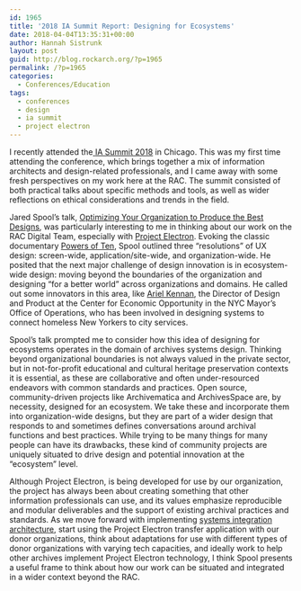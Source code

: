 ```yaml
---
id: 1965
title: '2018 IA Summit Report: Designing for Ecosystems'
date: 2018-04-04T13:35:31+00:00
author: Hannah Sistrunk
layout: post
guid: http://blog.rockarch.org/?p=1965
permalink: /?p=1965
categories:
  - Conferences/Education
tags:
  - conferences
  - design
  - ia summit
  - project electron
---
```

<span style="font-weight: 400;">I recently attended the</span>[ <span style="font-weight: 400;">IA Summit 2018</span>](http://www.iasummit.org/past-summits/ia-summit-2018/) <span style="font-weight: 400;">in Chicago. This was my first time attending the conference, which brings together a mix of information architects and design-related professionals, and I came away with some fresh perspectives on my work here at the RAC. The summit consisted of both practical talks about specific methods and tools, as well as wider reflections on ethical considerations and trends in the field.</span><!--more-->

<span style="font-weight: 400;">Jared Spool’s talk, </span>[<span style="font-weight: 400;">Optimizing Your Organization to Produce the Best Designs</span>](https://www.dropbox.com/s/kcg1iqnybl6j7hr/The%20Evolution%20Of%20A%20New%20UX%20Design%20Resolution%20-%20IA%20Summit%20Edition.key.pdf?dl=0)<span style="font-weight: 400;">, was particularly interesting to me in thinking about our work on the RAC Digital Team, especially with </span>[<span style="font-weight: 400;">Project Electron</span>](http://projectelectron.rockarch.org/)<span style="font-weight: 400;">. Evoking the classic documentary </span>[<span style="font-weight: 400;">Powers of Ten</span>](https://www.youtube.com/watch?v=0fKBhvDjuy0)<span style="font-weight: 400;">, Spool outlined three “resolutions” of UX design: screen-wide, application/site-wide, and organization-wide. He posited that the next major challenge of design innovation is in ecosystem-wide design: moving beyond the boundaries of the organization and designing “for a better world” across organizations and domains. He called out some innovators in this area, like </span>[<span style="font-weight: 400;">Ariel Kennan</span>](https://government.diginomica.com/2017/06/09/designing-policy-change-ariel-kennan-applying-design-new-york-citys-homeless-problem/)<span style="font-weight: 400;">, the Director of Design and Product at the Center for Economic Opportunity in the NYC Mayor’s Office of Operations, who has been involved in designing systems to connect homeless New Yorkers to city services.  </span>

<span style="font-weight: 400;">Spool’s talk prompted me to consider how this idea of designing for ecosystems operates in the domain of archives systems design. Thinking beyond organizational boundaries is not always valued in the private sector, but in not-for-profit educational and cultural heritage preservation contexts it is essential, as these are collaborative and often under-resourced endeavors with common standards and practices. Open source, community-driven projects like Archivematica and ArchivesSpace are, by necessity, designed for an ecosystem. We take these and incorporate them into organization-wide designs, but they are part of a wider design that responds to and sometimes defines conversations around archival functions and best practices. While trying to be many things for many people can have its drawbacks, these kind of community projects are uniquely situated to drive design and potential innovation at the “ecosystem” level.</span>

<span style="font-weight: 400;">Although Project Electron, is being developed for use by our organization, the project has always been about creating something that other information professionals can use, and its values emphasize reproducible and modular deliverables and the support of existing archival practices and standards. As we move forward with implementing </span>[<span style="font-weight: 400;">systems integration architecture</span>](http://blog.rockarch.org/?p=1954)<span style="font-weight: 400;">, start using the Project Electron transfer application with our donor organizations, think about adaptations for use with different types of donor organizations with varying tech capacities, and ideally work to help other archives implement Project Electron technology, I think Spool presents a useful frame to think about how our work can be situated and integrated in a wider context beyond the RAC.</span>
